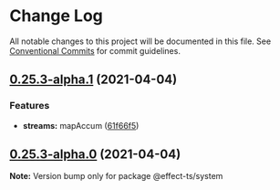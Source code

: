 # Change Log

All notable changes to this project will be documented in this file.
See [Conventional Commits](https://conventionalcommits.org) for commit guidelines.

## [0.25.3-alpha.1](https://github.com/Effect-TS/system/compare/@effect-ts/system@0.25.3-alpha.0...@effect-ts/system@0.25.3-alpha.1) (2021-04-04)


### Features

* **streams:** mapAccum ([61f66f5](https://github.com/Effect-TS/system/commit/61f66f5f7d90fe28108ef3f14f76668e35facfb0))





## [0.25.3-alpha.0](https://github.com/Effect-TS/system/compare/@effect-ts/system@0.25.2...@effect-ts/system@0.25.3-alpha.0) (2021-04-04)

**Note:** Version bump only for package @effect-ts/system
